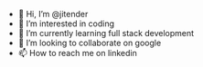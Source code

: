 - 👋 Hi, I’m @jitender
- 👀 I’m interested in coding
- 🌱 I’m currently learning full stack development
- 💞️ I’m looking to collaborate on google
- 📫 How to reach me on linkedin

<!---
jittu0001/jittu0001 is a ✨ special ✨ repository because its `README.md` (this file) appears on your GitHub profile.
You can click the Preview link to take a look at your changes.
--->
